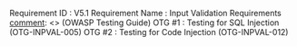 [comment]: <> (ASVS V4)
Requirement ID : V5.1 
Requirement Name : Input Validation Requirements
[comment]: <> (OWASP Testing Guide)
OTG #1 : Testing for SQL Injection (OTG-INPVAL-005)
OTG #2 : Testing for Code Injection (OTG-INPVAL-012)
